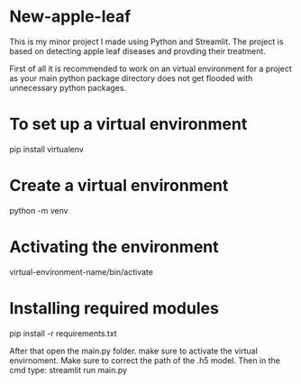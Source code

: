 # New-apple-leaf

This is my minor project I made using Python and Streamlit. The project is based on detecting apple leaf diseases and provding their treatment.

First of all it is recommended to work on an virtual environment for a project as your main python package directory does not get flooded with unnecessary python packages.

# To set up a virtual environment 
 pip install virtualenv
 
 # Create  a virtual environment
  python -m venv <virtual-environment-name>

# Activating the environment
virtual-environment-name/bin/activate
  
 # Installing required modules
  pip install -r requirements.txt
  
  After that open the main.py folder. make sure to activate the virtual envirnoment. Make sure to correct the path of the .h5 model.
  Then in the cmd type:
  streamlit run main.py 
  
